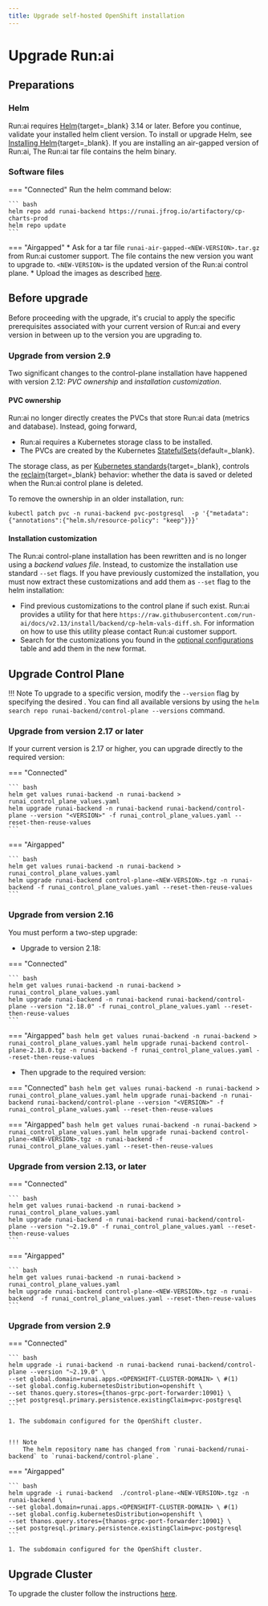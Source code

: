 ```yaml
---
title: Upgrade self-hosted OpenShift installation
---
```

# Upgrade Run:ai 
## Preparations
### Helm
Run:ai requires [Helm](https://helm.sh/){target=_blank} 3.14 or later.
Before you continue, validate your installed helm client version.
To install or upgrade Helm, see [Installing Helm](https://helm.sh/docs/intro/install/){target=_blank}.
If you are installing an air-gapped version of Run:ai, The Run:ai tar file contains the helm binary. 

### Software files
=== "Connected"
    Run the helm command below:

    ``` bash
    helm repo add runai-backend https://runai.jfrog.io/artifactory/cp-charts-prod
    helm repo update
    ```

=== "Airgapped" 
    * Ask for a tar file `runai-air-gapped-<NEW-VERSION>.tar.gz` from Run:ai customer support. The file contains the new version you want to upgrade to. `<NEW-VERSION>` is the updated version of the Run:ai control plane.
    * Upload the images as described [here](preparations.md#software-artifacts).

## Before upgrade
Before proceeding with the upgrade, it's crucial to apply the specific prerequisites associated with your current version of Run:ai and every version in between up to the version you are upgrading to.

### Upgrade from version 2.9
Two significant changes to the control-plane installation have happened with version 2.12: _PVC ownership_ and _installation customization_. 

#### PVC ownership
Run:ai no longer directly creates the PVCs that store Run:ai data (metrics and database). Instead, going forward, 

* Run:ai requires a Kubernetes storage class to be installed.
* The PVCs are created by the Kubernetes [StatefulSets](https://kubernetes.io/docs/concepts/workloads/controllers/statefulset/){default=_blank}. 

The storage class, as per [Kubernetes standards](https://kubernetes.io/docs/concepts/storage/storage-classes/#introduction){target=_blank}, controls the [reclaim](https://kubernetes.io/docs/concepts/storage/storage-classes/#reclaim-policy){target=_blank} behavior: whether the data is saved or deleted when the Run:ai control plane is deleted.  

To remove the ownership in an older installation, run:

```
kubectl patch pvc -n runai-backend pvc-postgresql  -p '{"metadata": {"annotations":{"helm.sh/resource-policy": "keep"}}}'
```

#### Installation customization
The Run:ai control-plane installation has been rewritten and is no longer using a _backend values file_. Instead, to customize the installation use standard `--set` flags. If you have previously customized the installation, you must now extract these customizations and add them as `--set` flag to the helm installation:

* Find previous customizations to the control plane if such exist. Run:ai provides a utility for that here `https://raw.githubusercontent.com/run-ai/docs/v2.13/install/backend/cp-helm-vals-diff.sh`. For information on how to use this utility please contact Run:ai customer support. 
* Search for the customizations you found in the [optional configurations](./backend.md#additional-runai-configurations-optional) table and add them in the new format.  

## Upgrade Control Plane

!!! Note
    To upgrade to a specific version, modify the `--version` flag by specifying the desired <VERSION>. You can find all available versions by using the `helm search repo runai-backend/control-plane --versions` command.

### Upgrade from version 2.17 or later

If your current version is 2.17 or higher, you can upgrade directly to the required version:

=== "Connected"

    ``` bash
    helm get values runai-backend -n runai-backend > runai_control_plane_values.yaml
    helm upgrade runai-backend -n runai-backend runai-backend/control-plane --version "<VERSION>" -f runai_control_plane_values.yaml --reset-then-reuse-values
    ```

=== "Airgapped"

    ``` bash
    helm get values runai-backend -n runai-backend > runai_control_plane_values.yaml
    helm upgrade runai-backend control-plane-<NEW-VERSION>.tgz -n runai-backend -f runai_control_plane_values.yaml --reset-then-reuse-values
    ```

### Upgrade from version 2.16

You must perform a two-step upgrade:

* Upgrade to version 2.18:

=== "Connected"
    
    ``` bash
    helm get values runai-backend -n runai-backend > runai_control_plane_values.yaml
    helm upgrade runai-backend -n runai-backend runai-backend/control-plane --version "2.18.0" -f runai_control_plane_values.yaml --reset-then-reuse-values
    ```

=== "Airgapped"
    ``` bash
    helm get values runai-backend -n runai-backend > runai_control_plane_values.yaml
    helm upgrade runai-backend control-plane-2.18.0.tgz -n runai-backend -f runai_control_plane_values.yaml --reset-then-reuse-values
    ```

* Then upgrade to the required version:

=== "Connected"
    ``` bash
    helm get values runai-backend -n runai-backend > runai_control_plane_values.yaml
    helm upgrade runai-backend -n runai-backend runai-backend/control-plane --version "<VERSION>" -f runai_control_plane_values.yaml --reset-then-reuse-values
    ```

=== "Airgapped"
    ``` bash
    helm get values runai-backend -n runai-backend > runai_control_plane_values.yaml
    helm upgrade runai-backend control-plane-<NEW-VERSION>.tgz -n runai-backend -f runai_control_plane_values.yaml --reset-then-reuse-values
    ```


### Upgrade from version 2.13, or later
=== "Connected"

    ``` bash
    helm get values runai-backend -n runai-backend > runai_control_plane_values.yaml
    helm upgrade runai-backend -n runai-backend runai-backend/control-plane --version "~2.19.0" -f runai_control_plane_values.yaml --reset-then-reuse-values
    ```
=== "Airgapped"

    ``` bash
    helm get values runai-backend -n runai-backend > runai_control_plane_values.yaml
    helm upgrade runai-backend control-plane-<NEW-VERSION>.tgz -n runai-backend  -f runai_control_plane_values.yaml --reset-then-reuse-values
    ```
### Upgrade from version 2.9

=== "Connected"

    ``` bash
    helm upgrade -i runai-backend -n runai-backend runai-backend/control-plane --version "~2.19.0" \
    --set global.domain=runai.apps.<OPENSHIFT-CLUSTER-DOMAIN> \ #(1)
    --set global.config.kubernetesDistribution=openshift \
    --set thanos.query.stores={thanos-grpc-port-forwarder:10901} \
    --set postgresql.primary.persistence.existingClaim=pvc-postgresql
    ```

    1. The subdomain configured for the OpenShift cluster.


    !!! Note
        The helm repository name has changed from `runai-backend/runai-backend` to `runai-backend/control-plane`.


=== "Airgapped"

    ``` bash
    helm upgrade -i runai-backend  ./control-plane-<NEW-VERSION>.tgz -n runai-backend \
    --set global.domain=runai.apps.<OPENSHIFT-CLUSTER-DOMAIN> \ #(1)
    --set global.config.kubernetesDistribution=openshift \
    --set thanos.query.stores={thanos-grpc-port-forwarder:10901} \
    --set postgresql.primary.persistence.existingClaim=pvc-postgresql
    ```

    1. The subdomain configured for the OpenShift cluster.

## Upgrade Cluster 
To upgrade the cluster follow the instructions [here](../../cluster-setup/cluster-upgrade.md).
